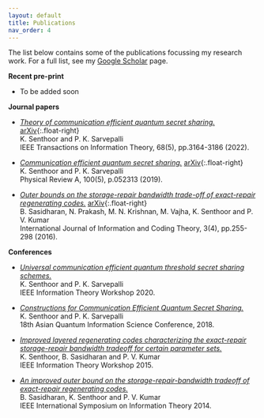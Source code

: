 ```yaml
---
layout: default
title: Publications
nav_order: 4
---
```


The list below contains some of the publications focussing my research work. For a full list, see my [Google Scholar](https://scholar.google.com/citations?hl=en&user=A2XSWuUAAAAJ&view_op=list_works&sortby=pubdate) page.

**Recent pre-print**
- To be added soon

**Journal papers**
- [_Theory of communication efficient quantum secret sharing._](https://ieeexplore.ieee.org/abstract/document/9674910/)
[arXiv](https://arxiv.org/abs/2101.12419){:.float-right}
<br>K. Senthoor and P. K. Sarvepalli
<br>IEEE Transactions on Information Theory, 68(5), pp.3164-3186 (2022).

- [_Communication efficient quantum secret sharing._](https://journals.aps.org/pra/abstract/10.1103/PhysRevA.100.052313)
[arXiv](https://arxiv.org/abs/1801.09500){:.float-right}
<br>K. Senthoor and P. K. Sarvepalli
<br>Physical Review A, 100(5), p.052313 (2019).

- [_Outer bounds on the storage-repair bandwidth trade-off of exact-repair regenerating codes._](https://www.inderscience.com/info/inarticle.php?artid=79498)
[arXiv](https://arxiv.org/abs/1606.04467){:.float-right}
<br>B. Sasidharan, N. Prakash, M. N. Krishnan, M. Vajha, K. Senthoor and P. V. Kumar
<br>International Journal of Information and Coding Theory, 3(4), pp.255-298 (2016).

**Conferences**
- [_Universal communication efficient quantum threshold secret sharing schemes._](https://ieeexplore.ieee.org/abstract/document/9457576/)
<br>K. Senthoor and P. K. Sarvepalli
<br>IEEE Information Theory Workshop 2020.

- [_Constructions for Communication Efficient Quantum Secret Sharing._](http://www.ngc.is.ritsumei.ac.jp/~ger/static/AQIS18/OnlineBooklet/214.pdf)
<br>K. Senthoor and P. K. Sarvepalli
<br>18th Asian Quantum Information Science Conference, 2018.

- [_Improved layered regenerating codes characterizing the exact-repair storage-repair bandwidth tradeoff for certain parameter sets._](https://ieeexplore.ieee.org/abstract/document/7133121/)
<br>K. Senthoor, B. Sasidharan and P. V. Kumar
<br>IEEE Information Theory Workshop 2015.

- [_An improved outer bound on the storage-repair-bandwidth tradeoff of exact-repair regenerating codes._](https://ieeexplore.ieee.org/abstract/document/6875270/)
<br>B. Sasidharan, K. Senthoor and P. V. Kumar
<br>IEEE International Symposium on Information Theory 2014.
